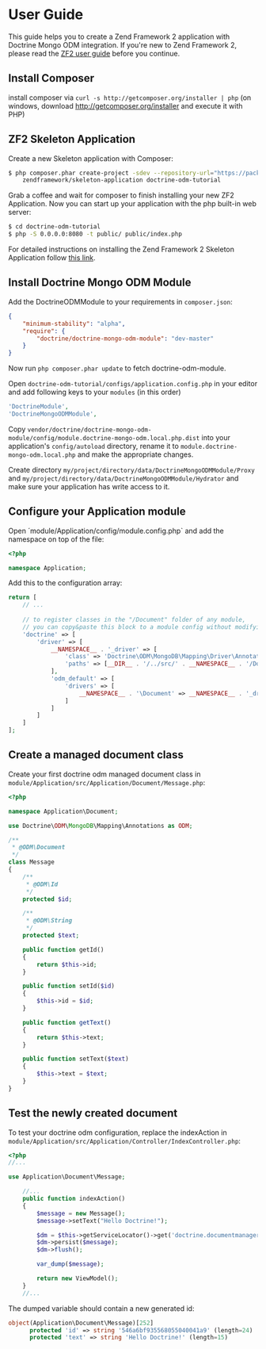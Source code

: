 User Guide
==========

This guide helps you to create a Zend Framework 2 application with Doctrine Mongo ODM integration. If you're new to Zend
Framework 2, please read the [ZF2 user guide](http://framework.zend.com/manual/2.3/en/user-guide/overview.html) before you 
continue.

Install Composer
----------------
install composer via `curl -s http://getcomposer.org/installer | php` 
(on windows, download http://getcomposer.org/installer and execute it with PHP)

ZF2 Skeleton Application
------------------------

Create a new Skeleton application with Composer:

```bash
$ php composer.phar create-project -sdev --repository-url="https://packages.zendframework.com" \
    zendframework/skeleton-application doctrine-odm-tutorial
```

Grab a coffee and wait for composer to finish installing your new ZF2 Application. Now you can start up your application
with the php built-in web server:

```bash
$ cd doctrine-odm-tutorial
$ php -S 0.0.0.0:8080 -t public/ public/index.php
```

For detailed instructions on installing the Zend Framework 2 Skeleton Application follow 
[this link](https://github.com/zendframework/ZendSkeletonApplication).

Install Doctrine Mongo ODM Module 
-----------------------------------------

Add the DoctrineODMModule to your requirements in `composer.json`:

```json
{
    "minimum-stability": "alpha",
    "require": {
        "doctrine/doctrine-mongo-odm-module": "dev-master"
    }
}
```
Now run `php composer.phar update` to fetch doctrine-odm-module.

Open `doctrine-odm-tutorial/configs/application.config.php` in your editor and add following keys to your `modules` 
(in this order)

```php
'DoctrineModule',
'DoctrineMongoODMModule',
```

Copy `vendor/doctrine/doctrine-mongo-odm-module/config/module.doctrine-mongo-odm.local.php.dist` into your application's
`config/autoload` directory, rename it to `module.doctrine-mongo-odm.local.php` and make the appropriate changes.
     
Create directory `my/project/directory/data/DoctrineMongoODMModule/Proxy` and
`my/project/directory/data/DoctrineMongoODMModule/Hydrator` and make sure your application has write access to it.

Configure your Application module
---------------------------------

Open ´module/Application/config/module.config.php` and add the namespace on top of the file:

```php
<?php

namespace Application;
```

Add this to the configuration array:

```php
return [
    // ...
    
    // to register classes in the "/Document" folder of any module,
    // you can copy&paste this block to a module config without modifying it.
    'doctrine' => [
        'driver' => [
            __NAMESPACE__ . '_driver' => [
                'class' => 'Doctrine\ODM\MongoDB\Mapping\Driver\AnnotationDriver',
                'paths' => [__DIR__ . '/../src/' . __NAMESPACE__ . '/Document']
            ],
            'odm_default' => [
                'drivers' => [
                    __NAMESPACE__ . '\Document' => __NAMESPACE__ . '_driver'
                ]
            ]
        ]
    ]
];
```

Create a managed document class
-----------------------

Create your first doctrine odm managed document class in `module/Application/src/Application/Document/Message.php`:

```php
<?php

namespace Application\Document;

use Doctrine\ODM\MongoDB\Mapping\Annotations as ODM;

/**
 * @ODM\Document
 */
class Message
{
    /**
     * @ODM\Id
     */
    protected $id;

    /**
     * @ODM\String
     */
    protected $text;

    public function getId()
    {
        return $this->id;
    }

    public function setId($id)
    {
        $this->id = $id;
    }

    public function getText()
    {
        return $this->text;
    }

    public function setText($text)
    {
        $this->text = $text;
    }
}
```

Test the newly created document
-------------------------------

To test your doctrine odm configuration, replace the indexAction in 
`module/Application/src/Application/Controller/IndexController.php`:

```php
<?php
//...

use Application\Document\Message;

    //...
    public function indexAction()
    {
        $message = new Message();
        $message->setText("Hello Doctrine!");

        $dm = $this->getServiceLocator()->get('doctrine.documentmanager.odm_default');
        $dm->persist($message);
        $dm->flush();

        var_dump($message);

        return new ViewModel();
    }
    //...
```

The dumped variable should contain a new generated id:

```php
object(Application\Document\Message)[252]
      protected 'id' => string '546a6bf935568055040041a9' (length=24)
      protected 'text' => string 'Hello Doctrine!' (length=15)
```